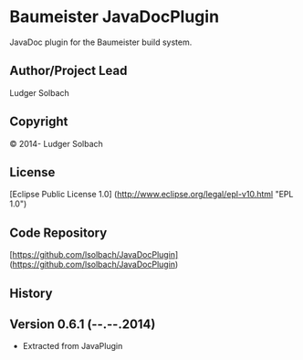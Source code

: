 Baumeister JavaDocPlugin
========================

JavaDoc plugin for the Baumeister build system.

Author/Project Lead
-------------------
Ludger Solbach

Copyright
---------
© 2014- Ludger Solbach

License
-------
[Eclipse Public License 1.0] (http://www.eclipse.org/legal/epl-v10.html "EPL 1.0")

Code Repository
---------------
[https://github.com/lsolbach/JavaDocPlugin] (https://github.com/lsolbach/JavaDocPlugin)

History
-------

Version 0.6.1 (--.--.2014)
--------------------------
* Extracted from JavaPlugin


